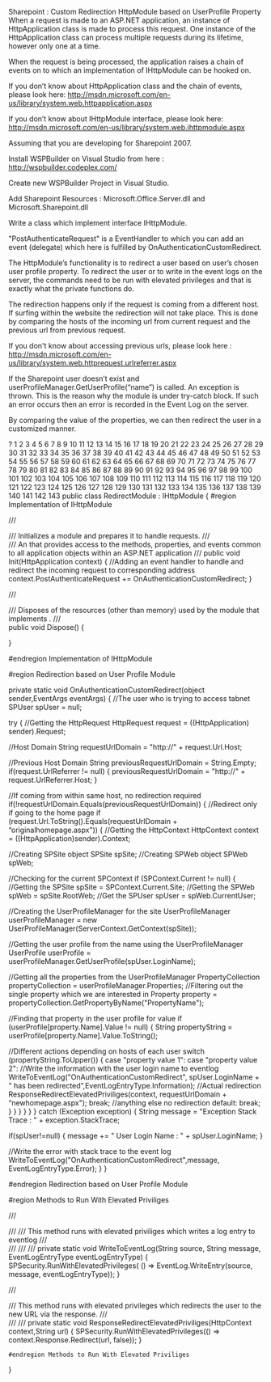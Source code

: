 Sharepoint : Custom Redirection HttpModule based on UserProfile Property
When a request is made to an ASP.NET application, an instance of HttpApplication class is made to process this request. One instance of the HttpApplication class can process multiple requests during its lifetime, however only one at a time.

When the request is being processed, the application raises a chain of events on to which an implementation of IHttpModule can be hooked on.

If you don’t know about HttpApplication class and the chain of events, please look here:
http://msdn.microsoft.com/en-us/library/system.web.httpapplication.aspx

If you don’t know about IHttpModule interface, please look here:
http://msdn.microsoft.com/en-us/library/system.web.ihttpmodule.aspx

Assuming that you are developing for Sharepoint 2007.

Install WSPBuilder on Visual Studio from here : 
http://wspbuilder.codeplex.com/

Create new WSPBuilder Project in Visual Studio.

Add Sharepoint Resources : Microsoft.Office.Server.dll and Microsoft.Sharepoint.dll

Write a class which implement interface IHttpModule. 

"PostAuthenticateRequest" is a EventHandler to which you can add an event (delegate) which here is fulfilled by OnAuthenticationCustomRedirect.

The HttpModule’s functionality is to redirect a user based on user’s chosen user profile property. To redirect the user or to write in the event logs on the server, the commands need to be run with elevated privileges and that is exactly what the private functions do.

The redirection happens only if the request is coming from a different host. If surfing within the website the redirection will not take place. This is done by comparing the hosts of the incoming url from current request and the previous url from previous request.

If you don't know about accessing previous urls, please look here :
http://msdn.microsoft.com/en-us/library/system.web.httprequest.urlreferrer.aspx

If the Sharepoint user doesn’t exist and userProfileManager.GetUserProfile(“name”) is called. An exception is thrown. This is the reason why the module is under try-catch block. If such an error occurs then an error is recorded in the Event Log on the server.

By comparing the value of the properties, we can then redirect the user in a customized manner.

?
1
2
3
4
5
6
7
8
9
10
11
12
13
14
15
16
17
18
19
20
21
22
23
24
25
26
27
28
29
30
31
32
33
34
35
36
37
38
39
40
41
42
43
44
45
46
47
48
49
50
51
52
53
54
55
56
57
58
59
60
61
62
63
64
65
66
67
68
69
70
71
72
73
74
75
76
77
78
79
80
81
82
83
84
85
86
87
88
89
90
91
92
93
94
95
96
97
98
99
100
101
102
103
104
105
106
107
108
109
110
111
112
113
114
115
116
117
118
119
120
121
122
123
124
125
126
127
128
129
130
131
132
133
134
135
136
137
138
139
140
141
142
143
public class RedirectModule : IHttpModule
{
#region Implementation of IHttpModule
 
/// <summary>
/// Initializes a module and prepares it to handle requests.
/// </summary>
/// <param name="context">An <see cref="T:System.Web.HttpApplication"> that provides access to the methods, properties, and events common to all application objects within an ASP.NET application 
///                 public void Init(HttpApplication context)
{
//Adding an event handler to handle and redirect the incoming request to corresponding address
context.PostAuthenticateRequest += OnAuthenticationCustomRedirect;
}
 
/// <summary>
/// Disposes of the resources (other than memory) used by the module that implements <see cref="T:System.Web.IHttpModule">.
/// </see></summary>
public void Dispose()
{
 
}
 
#endregion Implementation of IHttpModule
 
#region Redirection based on User Profile Module
 
private static void OnAuthenticationCustomRedirect(object sender,EventArgs eventArgs)
{
//The user who is trying to access tabnet
SPUser spUser = null;
 
try
{
//Getting the HttpRequest
HttpRequest request = ((HttpApplication) sender).Request;
 
//Host Domain
String requestUrlDomain = "http://" + request.Url.Host;
 
//Previous Host Domain
String previousRequestUrlDomain = String.Empty;
if(request.UrlReferrer != null)
{
previousRequestUrlDomain = "http://" + request.UrlReferrer.Host;
}
 
//If coming from within same host, no redirection required
if(!requestUrlDomain.Equals(previousRequestUrlDomain))
{
//Redirect only if going to the home page
if (request.Url.ToString().Equals(requestUrlDomain + “originalhomepage.aspx"))
{
//Getting the HttpContext
HttpContext context = ((HttpApplication)sender).Context;
 
//Creating SPSite object
SPSite spSite;
//Creating SPWeb object
SPWeb spWeb;
 
//Checking for the current SPContext
if (SPContext.Current != null)
{
//Getting the SPSite
spSite = SPContext.Current.Site;
//Getting the SPWeb
spWeb = spSite.RootWeb;
//Get the SPUser
spUser = spWeb.CurrentUser;
 
//Creating the UserProfileManager for the site
UserProfileManager userProfileManager = new UserProfileManager(ServerContext.GetContext(spSite));
 
//Getting the user profile from the name using the UserProfileManager
UserProfile userProfile = userProfileManager.GetUserProfile(spUser.LoginName);
 
//Getting all the properties from the UserProfileManager
PropertyCollection propertyCollection = userProfileManager.Properties;
//Filtering out the single property which we are interested in
Property property = propertyCollection.GetPropertyByName("PropertyName");
 
//Finding that property in the user profile for value
if (userProfile[property.Name].Value != null)
{
String propertyString = userProfile[property.Name].Value.ToString();
 
//Different actions depending on hosts of each user
switch (propertyString.ToUpper())
{
case "property value 1":
case "property value 2":
//Write the information with the user login name to eventlog
WriteToEventLog("OnAuthenticationCustomRedirect", spUser.LoginName + " has been redirected”,EventLogEntryType.Information);
//Actual redirection
ResponseRedirectElevatedPriviliges(context, requestUrlDomain + “newhomepage.aspx");
break;
//anything else no redirection
default:
break;
}
}
}
}
}
}
catch (Exception exception)
{
String message = "Exception Stack Trace : " + exception.StackTrace;
 
if(spUser!=null)
{
message += " User Login Name : " + spUser.LoginName;
}
 
//Write the error with stack trace to the event log
WriteToEventLog("OnAuthenticationCustomRedirect",message, EventLogEntryType.Error);
}
}
 
#endregion Redirection based on User Profile Module
 
#region Methods to Run With Elevated Priviliges
 
/// <summary>
/// /// This method runs with elevated priviliges which writes a log entry to eventlog
/// </summary>
/// <param name="source">/// <param name="message">/// <param name="eventLogEntryType">private static void WriteToEventLog(String source, String message, EventLogEntryType eventLogEntryType)
{
SPSecurity.RunWithElevatedPrivileges(
() => EventLog.WriteEntry(source, message, eventLogEntryType));
}
 
/// <summary>
/// This method runs with elevated privileges which redirects the user to the new URL via the response.
/// </summary>
/// <param name="context">/// <param name="url">    private static void ResponseRedirectElevatedPriviliges(HttpContext context,String url)
    {
        SPSecurity.RunWithElevatedPrivileges(() => context.Response.Redirect(url, false));
    }
 
    #endregion Methods to Run With Elevated Priviliges
}
</see>
